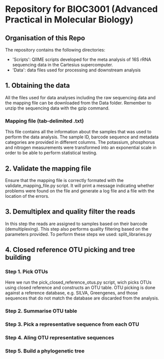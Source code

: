 # Repository for BIOC3001 (Advanced Practical in Molecular Biology) 

## Organisation of this Repo
The repository contains the following directories:  
* 'Scripts': QIIME scripts developed for the meta analysis of 16S rRNA sequencing data in the Cartesius supercomputer. 
* 'Data': data files used for processing and downstream analysis 
## 1. Obtaining the data
All the files used for data analyses including the raw sequencing data and the mapping file can be downloaded from the Data folder. Remember to unzip the sequencing data with the gzip command. 
### Mapping file (tab-delimited .txt)
This file contains all the information about the samples that was used to perform the data analysis. The sample ID, barcode sequence and metadata categories are provided in different columns. The potassium, phosphorus and nitrogen measurements were transformed into an exponential scale in order to be able to perform statistical testing. 
## 2. Validate the mapping file 
Ensure that the mapping file is correctly formated with the validate_mapping_file.py script. It will print a message indicating whether problems were found on the file and generate a log file and a file with the location of the errors. 
## 3. Demultiplex and quality filter the reads
In this step the reads are assigned to samples based on their barcode (demultiplexing). This step also performs quality filtering based on the parameters provided. To perform these steps we used: split_libraries.py
## 4. Closed reference OTU picking and tree building
### Step 1. Pick OTUs
Here we run the pick_closed_reference_otus.py script, wich picks OTUs using closed reference and constructs an OTU table. OTU picking is done against a reference database, e.g. SILVA, Greengenes, and those sequences that do not match the database are discarded from the analysis. 
### Step 2. Summarise OTU table
### Step 3. Pick a representative sequence from each OTU
### Step 4. Aling OTU representative sequences
### Step 5. Build a phylogenetic tree

